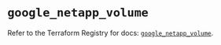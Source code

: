 # `google_netapp_volume`

Refer to the Terraform Registry for docs: [`google_netapp_volume`](https://registry.terraform.io/providers/hashicorp/google-beta/6.4.0/docs/resources/google_netapp_volume).
